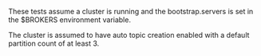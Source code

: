 These tests assume a cluster is running and the bootstrap.servers
is set in the $BROKERS environment variable.

The cluster is assumed to have auto topic creation enabled with
a default partition count of at least 3.

